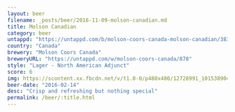 ```yaml
---
layout: beer
filename: _posts/beer/2016-11-09-molson-canadian.md
title: Molson Canadian
category: beer
untappd: "https://untappd.com/b/molson-coors-canada-molson-canadian/3836"
country: "Canada"
brewery: "Molson Coors Canada"
breweryURL: "https://untappd.com/w/molson-coors-canada/878"
style: "Lager - North American Adjunct"
score: 6
img: https://scontent.xx.fbcdn.net/v/t1.0-0/p480x480/12728991_10153890418838745_7409486003049273062_n.jpg?oh=b7fc6bccc88298ac31e0dc139071d816&oe=590C1C78
beer-date: "2016-02-14"
desc: "Crisp and refreshing but nothing special"
permalink: /beer/:title.html
---
```

